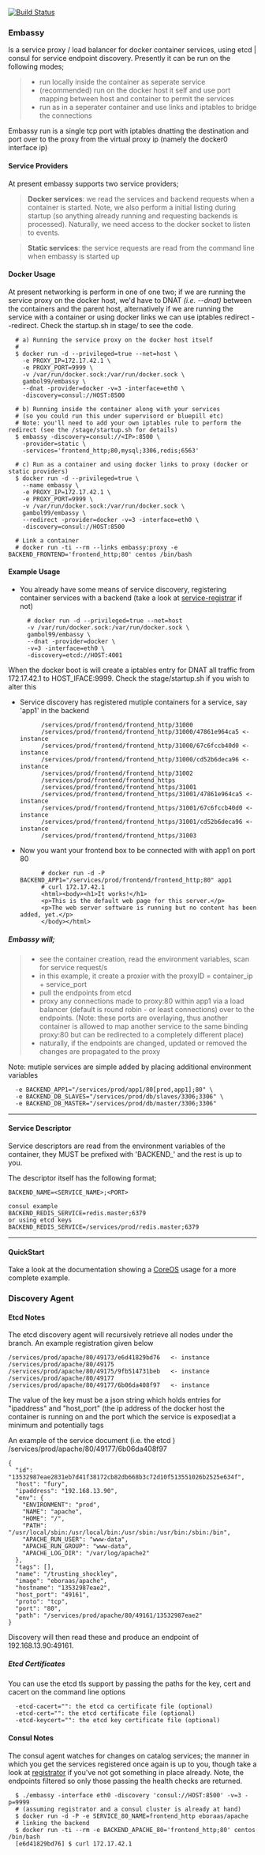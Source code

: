 
[![Build Status](https://drone.io/github.com/gambol99/embassy/status.png)](https://drone.io/github.com/gambol99/embassy/latest)

### **Embassy**
Is a service proxy / load balancer for docker container services, using etcd | consul for service endpoint discovery. Presently it can be run on the following modes; 

>   - run locally inside the container as seperate service
>   - (recommended) run on the docker host it self and use port mapping between host and container to permit the services
>   - run as in a seperater container and use links and iptables to bridge the connections

Embassy run is a single tcp port with iptables dnatting the destination and port over to the proxy from the virtual proxy ip (namely the docker0 interface ip)

#### **Service Providers**

At present embassy supports two service providers;

>  **Docker services**: we read the services and backend requests when a container is started. Note, we also perform a initial listing during startup (so anything already running and requesting backends is processed). Naturally, we need access to the docker socket to listen to events.

> **Static services**: the service requests are read from the command line when embassy is started up

#### **Docker Usage**

At present networking is perform in one of one two; if we are running the service proxy on the docker host, we'd have to DNAT *(i.e. --dnat)* between the containers and the parent host, alternatively if we are running the service with a container or using docker links we can use iptables redirect --redirect. Check the startup.sh in stage/  to see the code.

      # a) Running the service proxy on the docker host itself
      #
      $ docker run -d --privileged=true --net=host \
        -e PROXY_IP=172.17.42.1 \
        -e PROXY_PORT=9999 \
        -v /var/run/docker.sock:/var/run/docker.sock \
        gambol99/embassy \
        --dnat -provider=docker -v=3 -interface=eth0 \
        -discovery=consul://HOST:8500

      # b) Running inside the container along with your services
      # (so you could run this under supervisord or bluepill etc)
      # Note: you'll need to add your own iptables rule to perform the redirect (see the /stage/startup.sh for details)
      $ embassy -discovery=consul://<IP>:8500 \
        -provider=static \
        -services='frontend_http;80,mysql;3306,redis;6563'

      # c) Run as a container and using docker links to proxy (docker or static providers)
      $ docker run -d --privileged=true \
        --name embassy \
        -e PROXY_IP=172.17.42.1 \
        -e PROXY_PORT=9999 \
        -v /var/run/docker.sock:/var/run/docker.sock \
        gambol99/embassy \
        --redirect -provider=docker -v=3 -interface=eth0 \
        -discovery=consul://HOST:8500

      # Link a container
      # docker run -ti --rm --links embassy:proxy -e BACKEND_FRONTEND='frontend_http;80' centos /bin/bash

#### **Example Usage**

- You already have some means of service discovery, registering container services with a backend (take a look at [service-registrar](https://github.com/gambol99/service-registrar) if not)

        # docker run -d --privileged=true --net=host 
        -v /var/run/docker.sock:/var/run/docker.sock \
        gambol99/embassy \
        --dnat -provider=docker \
        -v=3 -interface=eth0 \
        -discovery=etcd://HOST:4001

When the docker boot is will create a iptables entry for DNAT all traffic from 172.17.42.1 to HOST_IFACE:9999. Check the stage/startup.sh if you wish to alter this

- Service discovery has registered mutiple containers for a service, say 'app1' in the backend

            /services/prod/frontend/frontend_http/31000
            /services/prod/frontend/frontend_http/31000/47861e964ca5 <-instance
            /services/prod/frontend/frontend_http/31000/67c6fccb40d0 <-instance
            /services/prod/frontend/frontend_http/31000/cd52b6deca96 <-instance
            /services/prod/frontend/frontend_http/31002
            /services/prod/frontend/frontend_https
            /services/prod/frontend/frontend_https/31001
            /services/prod/frontend/frontend_https/31001/47861e964ca5 <-instance
            /services/prod/frontend/frontend_https/31001/67c6fccb40d0 <-instance
            /services/prod/frontend/frontend_https/31001/cd52b6deca96 <-instance
            /services/prod/frontend/frontend_https/31003

- Now you want your frontend box to be connected with with app1 on port 80

            # docker run -d -P BACKEND_APP1="/services/prod/frontend/frontend_http;80" app1
            # curl 172.17.42.1 
            <html><body><h1>It works!</h1>
            <p>This is the default web page for this server.</p>
            <p>The web server software is running but no content has been added, yet.</p>
            </body></html>

##### **Embassy will**;

> - see the container creation, read the environment variables, scan for service request/s
> - in this example, it create a proxier with the proxyID = container_ip + service_port
> - pull the endpoints from etcd
> - proxy any connections made to proxy:80 within app1 via a load balancer (default is round robin - or least connections) over to the endpoints.
> (Note: these ports are overlaying, thus another container is allowed to map another service to the same binding proxy:80 but can be redirected to a completely different place)
> - naturally, if the endpoints are changed, updated or removed the changes are propagated to the proxy

Note: mutiple services are simple added by placing additional environment variables

      -e BACKEND_APP1="/services/prod/app1/80[prod,app1];80" \
      -e BACKEND_DB_SLAVES="/services/prod/db/slaves/3306;3306" \
      -e BACKEND_DB_MASTER="/services/prod/db/master/3306;3306"

---------------
#### **Service Descriptor**

Service descriptors are read from the environment variables of the container, they MUST be prefixed with 'BACKEND_' and the rest is up to you.

The descriptor itself has the following format;

    BACKEND_NAME=<SERVICE_NAME>;<PORT>

    consul example
    BACKEND_REDIS_SERVICE=redis.master;6379
    or using etcd keys
    BACKEND_REDIS_SERVICE=/services/prod/redis.master;6379

--------------

#### **QuickStart**

Take a look at the documentation showing a [CoreOS](https://github.com/gambol99/embassy/tree/master/docs) usage for a more complete example.

### **Discovery Agent**

#### **Etcd Notes**

The etcd discovery agent will recursively retrieve all nodes under the branch. An example registration given below

    /services/prod/apache/80/49173/e6d41829bd76   <- instance
    /services/prod/apache/80/49175
    /services/prod/apache/80/49175/9fb514731beb   <- instance
    /services/prod/apache/80/49177
    /services/prod/apache/80/49177/6b06da408f97   <- instance

The value of the key must be a json string which holds entries for "ipaddress" and "host_port" (the ip address of the docker host the container is running on and the port which the service is exposed)at a minimum and potentially tags

An example of the service document (i.e. the etcd ) /services/prod/apache/80/49177/6b06da408f97

    {
      "id": "13532987eae2831eb7d41f38172cb82db668b3c72d10f513551026b2525e634f",
      "host": "fury",
      "ipaddress": "192.168.13.90",
      "env": {
        "ENVIRONMENT": "prod",
        "NAME": "apache",
        "HOME": "/",
        "PATH": "/usr/local/sbin:/usr/local/bin:/usr/sbin:/usr/bin:/sbin:/bin",
        "APACHE_RUN_USER": "www-data",
        "APACHE_RUN_GROUP": "www-data",
        "APACHE_LOG_DIR": "/var/log/apache2"
      },
      "tags": [],
      "name": "/trusting_shockley",
      "image": "eboraas/apache",
      "hostname": "13532987eae2",
      "host_port": "49161",
      "proto": "tcp",
      "port": "80",
      "path": "/services/prod/apache/80/49161/13532987eae2"
    }

Discovery will then read these and produce an endpoint of 192.168.13.90:49161.

##### **Etcd Certificates**

You can use the etcd tls support by passing the paths for the key, cert and cacert on the command line options

      -etcd-cacert="": the etcd ca certificate file (optional)
      -etcd-cert="": the etcd certificate file (optional)
      -etcd-keycert="": the etcd key certificate file (optional)

#### **Consul Notes**

The consul agent watches for changes on catalog services; the manner in which you get the services registered once again is up to you, though take a look at [registrator](https://github.com/progrium/registrator) if you've not got something in place already. Note, the endpoints filtered so only those passing the health checks are returned.
    
      $ ./embassy -interface eth0 -discovery 'consul://HOST:8500' -v=3 -p=9999
      # (assuming registrator and a consul cluster is already at hand)
      $ docker run -d -P -e SERVICE_80_NAME=frontend_http eboraas/apache
      # linking the backend
      $ docker run -ti --rm -e BACKEND_APACHE_80='frontend_http;80' centos /bin/bash
      [e6d41829bd76] $ curl 172.17.42.1

